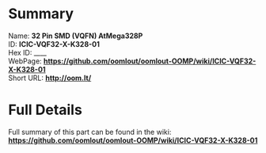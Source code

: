 
Summary
=================
  
Name: __32 Pin SMD (VQFN) AtMega328P__    
ID: __ICIC-VQF32-X-K328-01__   
Hex ID: ____   
WebPage: __https://github.com/oomlout/oomlout-OOMP/wiki/ICIC-VQF32-X-K328-01__   
Short URL: __http://oom.lt/__   

Full Details
==========================
Full summary of this part can be found in the wiki:   
__https://github.com/oomlout/oomlout-OOMP/wiki/ICIC-VQF32-X-K328-01__    

